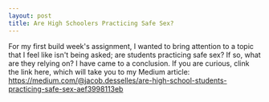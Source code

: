 ```yaml
---
layout: post
title: Are High Schoolers Practicing Safe Sex?
---
```

For my first build week's assignment, I wanted to bring attention to a topic that I feel like isn't being asked;
are students practicing safe sex? If so, what are they relying on? I have came to a conclusion. If you are curious,
clink the link here, which will take you to my Medium article: https://medium.com/@jacob.desselles/are-high-school-students-practicing-safe-sex-aef3998113eb
